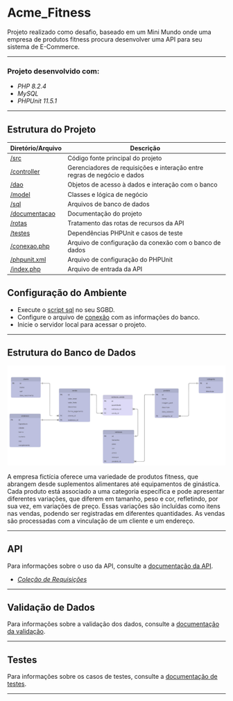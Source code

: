 # Acme_Fitness
Projeto realizado como desafio, baseado em um Mini Mundo onde uma empresa de produtos fitness procura desenvolver uma API para seu sistema de E-Commerce.

---

### Projeto desenvolvido com:
- *PHP 8.2.4*
- *MySQL*
- *PHPUnit 11.5.1*

---

## Estrutura do Projeto

| **Diretório/Arquivo**                 | **Descrição**                                                                |
|---------------------------------------|------------------------------------------------------------------------------|
| [/src](/src)                          | Código fonte principal do projeto                                            |
| [/controller](/src/controller/)       | Gerenciadores de requisições e interação entre regras de negócio e dados     |
| [/dao](/src/dao)                      | Objetos de acesso à dados e interação com o banco                            |
| [/model](/src/model)                  | Classes e lógica de negócio                                                  |
| [/sql](/src/sql)                      | Arquivos de banco de dados                                                   |
| [/documentacao](/documentacao)        | Documentação do projeto                                                      |
| [/rotas](/rotas)                      | Tratamento das rotas de recursos da API                                      |
| [/testes](/testes)                    | Dependências PHPUnit e casos de teste                                        |
| [/conexao.php](/src/conexao.php)      | Arquivo de configuração da conexão com o banco de dados                      |
| [/phpunit.xml](/phpunit.xml)          | Arquivo de configuração do PHPUnit                                           |
| [/index.php](/index.php)              | Arquivo de entrada da API                                                    |

## Configuração do Ambiente  
- Execute o [script sql](/src/sql/bd.sql) no seu SGBD.  
- Configure o arquivo de [conexão](src/conexao.php) com as informações do banco.  
- Inicie o servidor local para acessar o projeto.

---

## Estrutura do Banco de Dados
![Diagrama de Entidades](/documentacao/diagrama_entidades.png)

A empresa fictícia oferece uma variedade de produtos fitness, que abrangem desde suplementos alimentares até equipamentos de ginástica. Cada produto está associado a uma categoria específica e pode apresentar diferentes variações, que diferem em tamanho, peso e cor, refletindo, por sua vez, em variações de preço. Essas variações são incluídas como itens nas vendas, podendo ser registradas em diferentes quantidades. As vendas são processadas com a vinculação de um cliente e um endereço.

---

## API
Para informações sobre o uso da API, consulte a [documentação da API](/documentacao/api.md).

- *[Coleção de Requisições](/documentacao/request_collection_Insomnia.json)*

---

## Validação de Dados
Para informações sobre a validação dos dados, consulte a [documentação da validação](/documentacao/validacoes.md).

---

## Testes
Para informações sobre os casos de testes, consulte a [documentação de testes](/documentacao/testes.md).

---